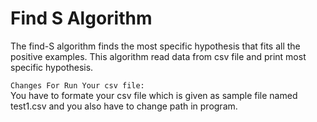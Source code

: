 # Find S Algorithm
 The find-S algorithm finds the most specific hypothesis that fits all the positive examples. This algorithm read data from csv file and print most specific hypothesis. <br>
 
`Changes For Run Your csv file:`<br>
You have to formate your csv file which is given as sample file named test1.csv and you also have to change path in program.
